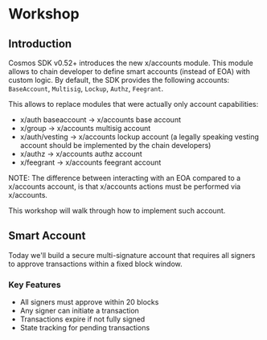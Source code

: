 # Workshop

## Introduction

Cosmos SDK v0.52+ introduces the new x/accounts module.
This module allows to chain developer to define smart accounts (instead of EOA) with custom logic.
By default, the SDK provides the following accounts: `BaseAccount`, `Multisig`, `Lockup`, `Authz`, `Feegrant`.

This allows to replace modules that were actually only account capabilities:

* x/auth baseaccount -> x/accounts base account
* x/group -> x/accounts multisig account
* x/auth/vesting -> x/accounts lockup account (a legally speaking vesting account should be implemented by the chain developers)
* x/authz -> x/accounts authz account
* x/feegrant -> x/accounts feegrant account

NOTE: The difference between interacting with an EOA compared to a x/accounts account, is that x/accounts actions must be performed via x/accounts.

This workshop will walk through how to implement such account.

## Smart Account

Today we'll build a secure multi-signature account that requires all signers to approve transactions within a fixed block window.

### Key Features

* All signers must approve within 20 blocks
* Any signer can initiate a transaction
* Transactions expire if not fully signed
* State tracking for pending transactions
